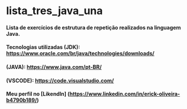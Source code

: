 # lista_tres_java_una

#### Lista de exercícios de estrutura de repetição realizados na linguagem Java.

#### Tecnologias utilizadas (JDK): https://www.oracle.com/br/java/technologies/downloads/
#### (JAVA): https://www.java.com/pt-BR/
#### (VSCODE): https://code.visualstudio.com/
#### Meu perfil no [LikendIn] (https://www.linkedin.com/in/erick-oliveira-b4790b189/)


